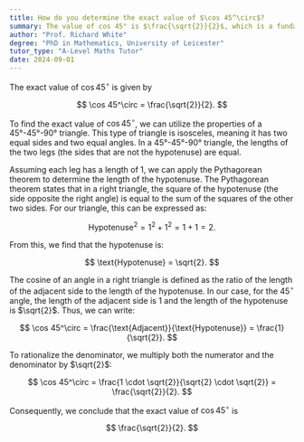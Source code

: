 ```yaml
---
title: How do you determine the exact value of $\cos 45^\circ$?
summary: The value of cos 45° is $\frac{\sqrt{2}}{2}$, which is a fundamental trigonometric ratio used in various mathematical applications.
author: "Prof. Richard White"
degree: "PhD in Mathematics, University of Leicester"
tutor_type: "A-Level Maths Tutor"
date: 2024-09-01
---
```


The exact value of $\cos 45^\circ$ is given by 

$$
\cos 45^\circ = \frac{\sqrt{2}}{2}.
$$

To find the exact value of $\cos 45^\circ$, we can utilize the properties of a 45°-45°-90° triangle. This type of triangle is isosceles, meaning it has two equal sides and two equal angles. In a 45°-45°-90° triangle, the lengths of the two legs (the sides that are not the hypotenuse) are equal. 

Assuming each leg has a length of $1$, we can apply the Pythagorean theorem to determine the length of the hypotenuse. The Pythagorean theorem states that in a right triangle, the square of the hypotenuse (the side opposite the right angle) is equal to the sum of the squares of the other two sides. For our triangle, this can be expressed as:

$$
\text{Hypotenuse}^2 = 1^2 + 1^2 = 1 + 1 = 2.
$$

From this, we find that the hypotenuse is:

$$
\text{Hypotenuse} = \sqrt{2}.
$$

The cosine of an angle in a right triangle is defined as the ratio of the length of the adjacent side to the length of the hypotenuse. In our case, for the $45^\circ$ angle, the length of the adjacent side is $1$ and the length of the hypotenuse is $\sqrt{2}$. Thus, we can write:

$$
\cos 45^\circ = \frac{\text{Adjacent}}{\text{Hypotenuse}} = \frac{1}{\sqrt{2}}.
$$

To rationalize the denominator, we multiply both the numerator and the denominator by $\sqrt{2}$:

$$
\cos 45^\circ = \frac{1 \cdot \sqrt{2}}{\sqrt{2} \cdot \sqrt{2}} = \frac{\sqrt{2}}{2}.
$$

Consequently, we conclude that the exact value of $\cos 45^\circ$ is 

$$
\frac{\sqrt{2}}{2}.
$$
    